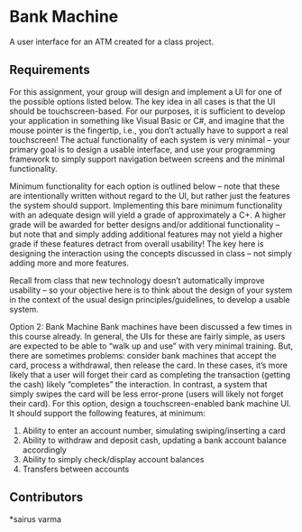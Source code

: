 # Bank Machine
A user interface for an ATM created for a class project.

## Requirements
For this assignment, your group will design and implement a UI for one of the possible options listed below. The key idea in
all cases is that the UI should be touchscreen-based. For our purposes, it is sufficient to develop your application in
something like Visual Basic or C#, and imagine that the mouse pointer is the fingertip, i.e., you don’t actually have to support
a real touchscreen! The actual functionality of each system is very minimal – your primary goal is to design a usable
interface, and use your programming framework to simply support navigation between screens and the minimal functionality.

Minimum functionality for each option is outlined below – note that these are intentionally written without regard to the UI,
but rather just the features the system should support. Implementing this bare minimum functionality with an adequate design
will yield a grade of approximately a C+. A higher grade will be awarded for better designs and/or additional functionality –
but note that and simply adding additional features may not yield a higher grade if these features detract from overall
usability! The key here is designing the interaction using the concepts discussed in class – not simply adding more and more
features.

Recall from class that new technology doesn’t automatically improve usability – so your objective here is to think about the
design of your system in the context of the usual design principles/guidelines, to develop a usable system.

Option 2: Bank Machine
Bank machines have been discussed a few times in this course already. In general, the UIs for these are fairly simple, as users
are expected to be able to “walk up and use” with very minimal training. But, there are sometimes problems: consider bank
machines that accept the card, process a withdrawal, then release the card. In these cases, it’s more likely that a user will
forget their card as completing the transaction (getting the cash) likely “completes” the interaction. In contrast, a system that
simply swipes the card will be less error-prone (users will likely not forget their card).
For this option, design a touchscreen-enabled bank machine UI. It should support the following features, at minimum:

1. Ability to enter an account number, simulating swiping/inserting a card
2. Ability to withdraw and deposit cash, updating a bank account balance accordingly
3. Ability to simply check/display account balances
4. Transfers between accounts

## Contributors
*sairus varma

